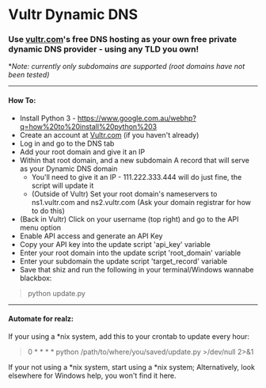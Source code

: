 # Vultr Dynamic DNS

### Use [vultr.com](vultr.com)'s free DNS hosting as your own free private dynamic DNS provider - **using any TLD you own!**

**Note: currently only subdomains are supported (root domains have not been tested)*


---


#### How To:
* Install Python 3  - https://www.google.com.au/webhp?q=how%20to%20install%20python%203
* Create an account at [Vultr.com](vultr.com) (if you haven't already)
* Log in and go to the DNS tab
* Add your root domain and give it an IP
* Within that root domain, and a new subdomain A record that will serve as your Dynamic DNS domain
  * You'll need to give it an IP - 111.222.333.444 will do just fine, the script will update it
  * (Outside of Vultr) Set your root domain's nameservers to ns1.vultr.com and ns2.vultr.com (Ask your domain registrar for how to do this)
* (Back in Vultr) Click on your username (top right) and go to the API menu option
* Enable API access and generate an API Key
* Copy your API key into the update script 'api_key' variable
* Enter your root domain into the update script 'root_domain' variable
* Enter your subdomain the update script 'target_record' variable
* Save that shiz and run the following in your terminal/Windows wannabe blackbox:
> python update.py

---

#### Automate for realz:
If your using a *nix system, add this to your crontab to update every hour:
> 0 * * * * python /path/to/where/you/saved/update.py >/dev/null 2>&1


If your not using a *nix system, start using a *nix system; Alternatively, look elsewhere for Windows help, you won't find it here.
